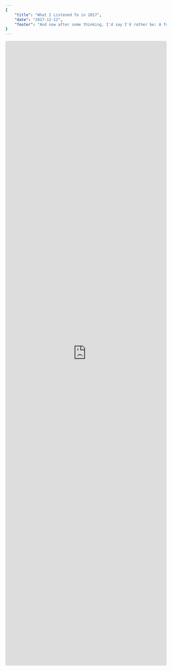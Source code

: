 ```yaml
---
{
    "title": "What I Listened To in 2017",
    "date": "2017-12-12",
    "footer": "And now after some thinking, I'd say I'd rather be: A functioning cog in some great machinery serving something beyond me"
}
---
```


<style>
.circle {
	width: 100%;
	height: 50%;
	-moz-border-radius: 5px;
	-webkit-border-radius: 5px;
	border-radius: 5px;
	overflow:hidden;
	position:relative;
}
</style>
<div class="circle">
  <iframe src="https://open.spotify.com/embed/user/spotify/playlist/37i9dQZF1E9DsLbz0gjxyq" width="100%" height="100%" frameborder="0" allowtransparency="true"></iframe>
</div>


<!-- <div style="border-radius:10px;">
<iframe src="https://open.spotify.com/embed/user/spotify/playlist/37i9dQZF1E9DsLbz0gjxyq" width="100%" height="55%" frameborder="0" allowtransparency="true"></iframe>
</div> -->
